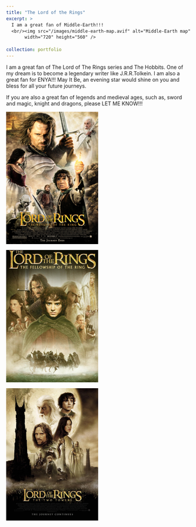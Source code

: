 ```yaml
---
title: "The Lord of the Rings"
excerpt: >
  I am a great fan of Middle-Earth!!!  
  <br/><img src="/images/middle-earth-map.avif" alt="Middle-Earth map"
       width="720" height="560" />

collection: portfolio
---
```


I am a great fan of The Lord of The Rings series and The Hobbits. One of my dream is to become a legendary writer like J.R.R.Tolkein. I am also a great fan for ENYA!!! May It Be, an evening star would shine on you and bless for all your future journeys. 

If you are also a great fan of legends and medieval ages, such as, sword and magic, knight and dragons, please LET ME KNOW!!!
<p style="display:flex; gap:1rem; flex-wrap:wrap;">
  <img src="/images/Lord_Rings_Return_King.jpg"
       alt="Return of the King"
       style="width:250px; height:360px; object-fit:cover;" />
  <img src="/images/LOTR_1.jpg"
       alt="LOTR 1"
       style="width:250px; height:360px; object-fit:cover;" />
  <img src="/images/LOTR_2.jpg"
       alt="LOTR 2"
       style="width:250px; height:360px; object-fit:cover;" />
</p>
